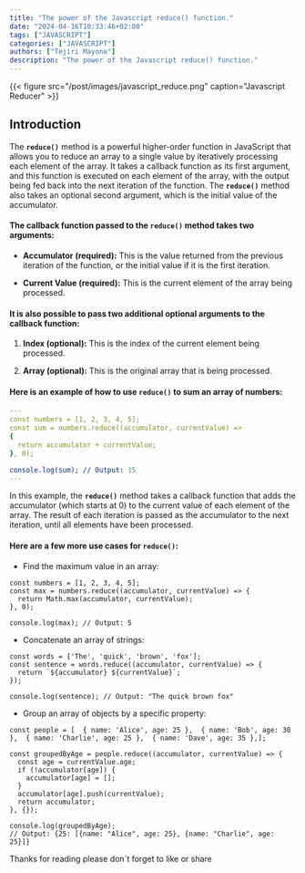 ```yaml
---
title: "The power of the Javascript reduce() function."
date: "2024-04-16T10:33:46+02:00"
tags: ["JAVASCRIPT"]
categories: ["JAVASCRIPT"]
authors: ["Tejiri Mayone"]
description: "The power of the Javascript reduce() function."
---
```


{{< figure src="/post/images/javascript_reduce.png" caption="Javascript Reducer" >}}

<!--more-->

## Introduction

The **`reduce()`** method is a powerful higher-order function in JavaScript that allows you to reduce an array to a single value by iteratively processing each element of the array. It takes a callback function as its first argument, and this function is executed on each element of the array, with the output being fed back into the next iteration of the function. The **`reduce()`** method also takes an optional second argument, which is the initial value of the accumulator.

#### The callback function passed to the **`reduce()`** method takes two arguments:

- **Accumulator (required):** This is the value returned from the previous iteration of the function, or the initial value if it is the first iteration.

- **Current Value (required):** This is the current element of the array being processed.

#### It is also possible to pass two additional optional arguments to the callback function:

1. **Index (optional):** This is the index of the current element being processed.

2. **Array (optional):** This is the original array that is being processed.

#### Here is an example of how to use `reduce()` to sum an array of numbers:

```YAML
---
const numbers = [1, 2, 3, 4, 5];
const sum = numbers.reduce((accumulator, currentValue) =>
{
  return accumulator + currentValue;
}, 0);

console.log(sum); // Output: 15
---
```

In this example, the **`reduce()`** method takes a callback function that adds the accumulator (which starts at 0) to the current value of each element of the array. The result of each iteration is passed as the accumulator to the next iteration, until all elements have been processed.

#### Here are a few more use cases for **`reduce()`**:

- Find the maximum value in an array:

```go-html-template
const numbers = [1, 2, 3, 4, 5];
const max = numbers.reduce((accumulator, currentValue) => {
  return Math.max(accumulator, currentValue);
}, 0);

console.log(max); // Output: 5
```

- Concatenate an array of strings:

```go-html-template
const words = ['The', 'quick', 'brown', 'fox'];
const sentence = words.reduce((accumulator, currentValue) => {
  return `${accumulator} ${currentValue}`;
});

console.log(sentence); // Output: "The quick brown fox"
```

- Group an array of objects by a specific property:

```go-html-template
const people = [  { name: 'Alice', age: 25 },  { name: 'Bob', age: 30 },  { name: 'Charlie', age: 25 },  { name: 'Dave', age: 35 },];

const groupedByAge = people.reduce((accumulator, currentValue) => {
  const age = currentValue.age;
  if (!accumulator[age]) {
    accumulator[age] = [];
  }
  accumulator[age].push(currentValue);
  return accumulator;
}, {});

console.log(groupedByAge);
// Output: {25: [{name: "Alice", age: 25}, {name: "Charlie", age: 25}]}
```

Thanks for reading please don`t forget to like or share
